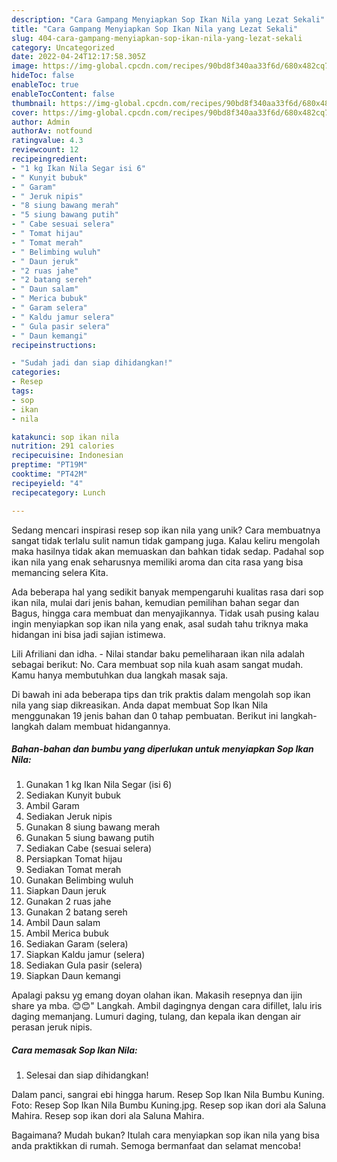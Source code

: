 ```yaml
---
description: "Cara Gampang Menyiapkan Sop Ikan Nila yang Lezat Sekali"
title: "Cara Gampang Menyiapkan Sop Ikan Nila yang Lezat Sekali"
slug: 404-cara-gampang-menyiapkan-sop-ikan-nila-yang-lezat-sekali
category: Uncategorized
date: 2022-04-24T12:17:58.305Z
image: https://img-global.cpcdn.com/recipes/90bd8f340aa33f6d/680x482cq70/sop-ikan-nila-foto-resep-utama.jpg
hideToc: false
enableToc: true
enableTocContent: false
thumbnail: https://img-global.cpcdn.com/recipes/90bd8f340aa33f6d/680x482cq70/sop-ikan-nila-foto-resep-utama.jpg
cover: https://img-global.cpcdn.com/recipes/90bd8f340aa33f6d/680x482cq70/sop-ikan-nila-foto-resep-utama.jpg
author: Admin
authorAv: notfound
ratingvalue: 4.3
reviewcount: 12
recipeingredient:
- "1 kg Ikan Nila Segar isi 6"
- " Kunyit bubuk"
- " Garam"
- " Jeruk nipis"
- "8 siung bawang merah"
- "5 siung bawang putih"
- " Cabe sesuai selera"
- " Tomat hijau"
- " Tomat merah"
- " Belimbing wuluh"
- " Daun jeruk"
- "2 ruas jahe"
- "2 batang sereh"
- " Daun salam"
- " Merica bubuk"
- " Garam selera"
- " Kaldu jamur selera"
- " Gula pasir selera"
- " Daun kemangi"
recipeinstructions:

- "Sudah jadi dan siap dihidangkan!"
categories:
- Resep
tags:
- sop
- ikan
- nila

katakunci: sop ikan nila 
nutrition: 291 calories
recipecuisine: Indonesian
preptime: "PT19M"
cooktime: "PT42M"
recipeyield: "4"
recipecategory: Lunch

---
```





Sedang mencari inspirasi resep sop ikan nila yang unik? Cara membuatnya sangat tidak terlalu sulit namun tidak gampang juga. Kalau keliru mengolah maka hasilnya tidak akan memuaskan dan bahkan tidak sedap. Padahal sop ikan nila yang enak seharusnya memiliki aroma dan cita rasa yang bisa memancing selera Kita.





Ada beberapa hal yang sedikit banyak mempengaruhi kualitas rasa dari sop ikan nila, mulai dari jenis bahan, kemudian pemilihan bahan segar dan Bagus, hingga cara membuat dan menyajikannya. Tidak usah pusing kalau ingin menyiapkan sop ikan nila yang enak,      asal sudah tahu triknya maka hidangan ini bisa jadi sajian istimewa.














Lili Afriliani dan idha. - Nilai standar baku pemeliharaan ikan nila adalah sebagai berikut: No. Cara membuat sop nila kuah asam sangat mudah. Kamu hanya membutuhkan dua langkah masak saja.






Di bawah ini ada beberapa tips dan trik praktis dalam mengolah sop ikan nila yang siap dikreasikan. Anda dapat membuat Sop Ikan Nila menggunakan 19 jenis bahan dan 0 tahap pembuatan. Berikut ini langkah-langkah dalam membuat hidangannya.

<!--inarticleads1-->

##### Bahan-bahan dan bumbu yang diperlukan untuk menyiapkan Sop Ikan Nila:

1. Gunakan 1 kg Ikan Nila Segar (isi 6)
1. Sediakan  Kunyit bubuk
1. Ambil  Garam
1. Sediakan  Jeruk nipis
1. Gunakan 8 siung bawang merah
1. Gunakan 5 siung bawang putih
1. Sediakan  Cabe (sesuai selera)
1. Persiapkan  Tomat hijau
1. Sediakan  Tomat merah
1. Gunakan  Belimbing wuluh
1. Siapkan  Daun jeruk
1. Gunakan 2 ruas jahe
1. Gunakan 2 batang sereh
1. Ambil  Daun salam
1. Ambil  Merica bubuk
1. Sediakan  Garam (selera)
1. Siapkan  Kaldu jamur (selera)
1. Sediakan  Gula pasir (selera)
1. Siapkan  Daun kemangi


Apalagi paksu yg emang doyan olahan ikan. Makasih resepnya dan ijin share ya mba. 😊😊&#34; Langkah. Ambil dagingnya dengan cara difillet, lalu iris daging memanjang. Lumuri daging, tulang, dan kepala ikan dengan air perasan jeruk nipis. 

<!--inarticleads2-->

##### Cara memasak Sop Ikan Nila:


1. Selesai dan siap dihidangkan!

Dalam panci, sangrai ebi hingga harum. Resep Sop Ikan Nila Bumbu Kuning. Foto: Resep Sop Ikan Nila Bumbu Kuning.jpg. Resep sop ikan dori ala Saluna Mahira. Resep sop ikan dori ala Saluna Mahira. 

Bagaimana? Mudah bukan? Itulah cara menyiapkan sop ikan nila yang bisa anda praktikkan di rumah. Semoga bermanfaat dan selamat mencoba!

